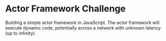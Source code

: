 # Actor Framework Challenge

Building a simple actor framework in JavaScript. The actor framework will execute dynamic code, potentially across a network with unknown latency (up to infinity).

